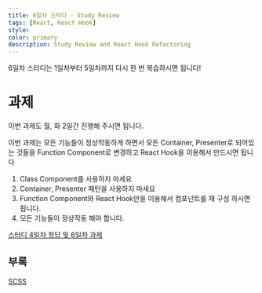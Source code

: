 ```yaml
---
title: 6일차 스터디 - Study Review 
tags: [React, React Hook]
style:
color: primary
description: Study Review and React Hook Refactoring
---
```


6일차 스터디는 1일차부터 5일차까지 다시 한 번 복습하시면 됩니다!

# 과제

이번 과제도 월, 화 2일간 진행해 주시면 됩니다.

이번 과제는 모든 기능들이 정상작동하게 하면서 모든 Container, Presenter로 되어있는 것들을
Function Component로 변경하고 React Hook을 이용해서 만드시면 됩니다

1. Class Component를 사용하지 마세요
2. Container, Presenter 패턴을 사용하지 마세요
3. Function Component와 React Hook만을 이용해서 컴포넌트를 재 구성 하시면 됩니다.
4. 모든 기능들이 정상작동 해야 합니다.

[스터디 4일차 정답 및 6일차 과제](https://codesandbox.io/s/seuteodi-4ilca-jeongdab-mic-6ilca-gwaje-hd715)

## 부록

[SCSS](SCSS)
